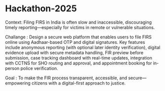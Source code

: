 # Hackathon-2025
Context: Filing FIRS in India is often slow and inaccessible, discouraging timely reporting—especially for victims in remote or vulnerable situations.

Challange : Design a secure web platform that enables users to file FIRS online using Aadhaar-based OTP and digital
signatures. Key features include anonymous reporting (with optional later identity verification), digital evidence
upload with secure metadata handling, FIR preview before submission, case tracking dashboard with real-time
updates, integration with CCTNS for SHO routing and approval, and appointment booking for in-person police
verification.

Goal : To make the FIR process transparent, accessible, and secure—empowering citizens with a digital-first approach
to justice.
